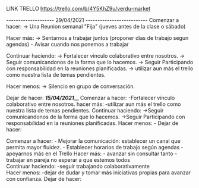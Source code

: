 LINK TRELLO https://trello.com/b/4Y5KhZ9u/verdu-market

--------------------  29/04/2021 --------------------------
Comenzar a hacer:
	-> Una Reunion semanal "Fija" (jueves antes de la clase o sábado)

Hacer más: 
	-> Sentarnos a trabajar juntos (proponer días de trabajo segun agendas)
		- Avisar cuando nos ponemos a trabajar

Continuar haciendo:
	-> Fortalecer vinculo colaborativo entre nosotros.
	-> Seguir comunicandonos de la forma que lo hacemos.
	-> Seguir Participando con responsabilidad en la reuniones planificadas.
	-> utilizar aun más el trello como nuestra lista de temas pendientes.	

Hacer menos:
	-> Silencio en grupo de conversación.

Dejar de hacer:
_______________________15/04/2021_________________________
Comenzar a hacer:
	-Fortalecer vinculo colaborativo entre nosotros.
hacer más: 
	-utilizar aun más el trello como nuestra lista de temas pendientes.
Continuar haciendo:
	->Seguir comunicandonos de la forma que lo hacemos.
	->Seguir Participando con responsabilidad en la reuniones planificadas.
Hacer menos:
	-
Dejar de hacer:



Comenzar a hacer:
	- Mejorar la comunicación: establecer un canal que permita mayor fluidez.
	- Establecer horarios de trabajo según agendas
	- apoyarnos más en el Trello
Hacer más:
	    - avanzar sin consultar tanto
	     - trabajar en pareja no esperar a que estemos todos		
Continuar haciendo:
		-seguir trabajando colaborativamente	
Hacer menos:
		-dejar de dudar y tomar más iniciativas propias para avanzar con confianza.
Dejar de hacer:


